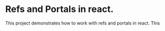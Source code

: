 # Refs and Portals in react.

This project demonstrates how to work with refs and portals in react.
This